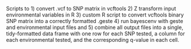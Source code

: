 Scripts to 1) convert .vcf to SNP matrix in vcftools 2) Z transform input environmental variables in R 3) custom R script to convert vcftools binary SNP matrix into a correctly formatted .geste 4) run bayescenv with geste and environmental input files and 5) combine all output files into a single, tidy-formatted data frame with one row for each SNP tested, a column for each environmental tested, and the corresponding q-value in each cell.
